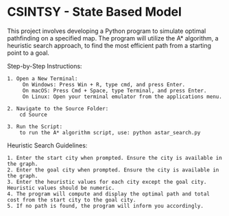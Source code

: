 # CSINTSY - State Based Model
This project involves developing a Python program to simulate optimal pathfinding on a specified map. The program will utilize the A* algorithm, a heuristic search approach, to find the most efficient path from a starting point to a goal.

Step-by-Step Instructions:

    1. Open a New Terminal:
         On Windows: Press Win + R, type cmd, and press Enter.
         On macOS: Press Cmd + Space, type Terminal, and press Enter.
         On Linux: Open your terminal emulator from the applications menu.
    
    2. Navigate to the Source Folder:
        cd Source

    3. Run the Script:
        to run the A* algorithm script, use: python astar_search.py
      
Heuristic Search Guidelines:

    1. Enter the start city when prompted. Ensure the city is available in the graph.
    2. Enter the goal city when prompted. Ensure the city is available in the graph.
    3. Enter the heuristic values for each city except the goal city. Heuristic values should be numeric.
    4. The program will compute and display the optimal path and total cost from the start city to the goal city.
    5. If no path is found, the program will inform you accordingly.
